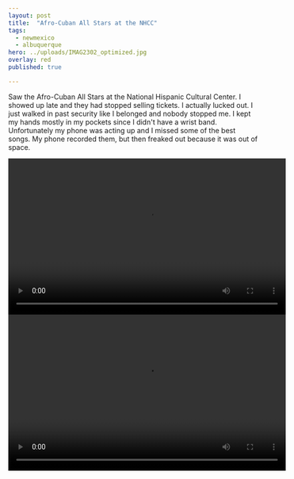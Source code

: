 ```yaml
---
layout: post
title:  "Afro-Cuban All Stars at the NHCC"
tags:
  - newmexico
  - albuquerque
hero: ../uploads/IMAG2302_optimized.jpg
overlay: red
published: true

---
```


Saw the Afro-Cuban All Stars at the National Hispanic Cultural Center. I showed up late and they had stopped selling tickets. I actually lucked out. I just walked in past security like I belonged and nobody stopped me. I kept my hands mostly in my pockets since I didn't have a wrist band. Unfortunately my phone was acting up and I missed some of the best songs. My phone recorded them, but then freaked out because it was out of space.

<video width="560" height="315" controls> 
	<source src="../uploads/VIDEO0112.mp4" type="video/mp4">
	Afro-Cuban All Stars
</video>

<video width="560" height="315" controls> 
	<source src="../uploads/VIDEO0113.mp4" type="video/mp4">
	Afro-Cuban All Stars 2
</video>